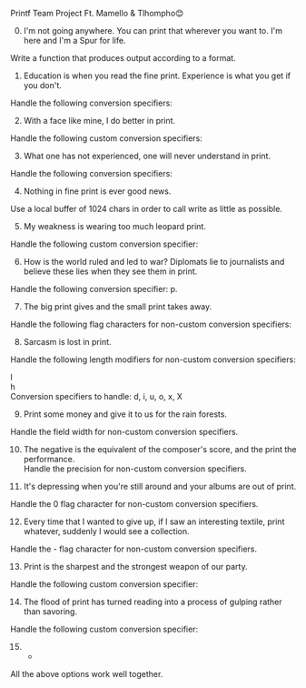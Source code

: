 Printf Team Project Ft. Mamello & Tlhompho😊
                                                                                    
0. I'm not going anywhere. You can print that wherever you want to. I'm here and I'm a Spur for life.
                                                                    
Write a function that produces output according to a format.                        
                                                                                    
1. Education is when you read the fine print. Experience is what you get if you don't.
                                                                                   
Handle the following conversion specifiers:

2. With a face like mine, I do better in print.
                                      
Handle the following custom conversion specifiers:                                  
                                                                                    
3. What one has not experienced, one will never understand in print.
                 
Handle the following conversion specifiers:                                         
                                                                                    
4. Nothing in fine print is ever good news.
                                          
Use a local buffer of 1024 chars in order to call write as little as possible.      
                                                                                    
5. My weakness is wearing too much leopard print.
                                    
Handle the following custom conversion specifier:                                   
                                                                                    
6. How is the world ruled and led to war? Diplomats lie to journalists and believe these lies when they see them in print.
                                               
Handle the following conversion specifier: p.                                       
                                                                                    
7. The big print gives and the small print takes away.
                               
Handle the following flag characters for non-custom conversion specifiers:          
                                                                                    
8. Sarcasm is lost in print.
                                                         
Handle the following length modifiers for non-custom conversion specifiers:         
                                                                                    
l                                                                                   
h                                                                                   
Conversion specifiers to handle: d, i, u, o, x, X                                   
                                                                                    
9. Print some money and give it to us for the rain forests.
                          
Handle the field width for non-custom conversion specifiers.                        
                                                                                    
10. The negative is the equivalent of the composer's score, and the print the performance.                                                                               
Handle the precision for non-custom conversion specifiers.                          
                                                                                    
11. It's depressing when you're still around and your albums are out of print.
       
Handle the 0 flag character for non-custom conversion specifiers.                   
                                                                                    
12. Every time that I wanted to give up, if I saw an interesting textile, print whatever, suddenly I would see a collection.
                                            
Handle the - flag character for non-custom conversion specifiers.                   
                                                                                    
13. Print is the sharpest and the strongest weapon of our party.
                   
Handle the following custom conversion specifier:                                   
                                                                                    
14. The flood of print has turned reading into a process of gulping rather than savoring.
                                                                                
Handle the following custom conversion specifier:                                   
                                                                                    
15. *         
                                                                      
All the above options work well together. 
